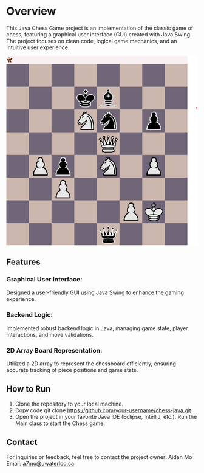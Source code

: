 # Overview
This Java Chess Game project is an implementation of the classic game of chess, featuring a graphical user interface (GUI) created with Java Swing. The project focuses on clean code, logical game mechanics, and an intuitive user experience.

<img src = "./public/Chess_in_Java_Demo.png">

## Features
### Graphical User Interface:
Designed a user-friendly GUI using Java Swing to enhance the gaming experience.
### Backend Logic:
Implemented robust backend logic in Java, managing game state, player interactions, and move validations.
### 2D Array Board Representation:
Utilized a 2D array to represent the chessboard efficiently, ensuring accurate tracking of piece positions and game state.

## How to Run
1. Clone the repository to your local machine.
2. Copy code
git clone https://github.com/your-username/chess-java.git
3. Open the project in your favorite Java IDE (Eclipse, IntelliJ, etc.).
Run the Main class to start the Chess game.

## Contact
For inquiries or feedback, feel free to contact the project owner:
Aidan Mo
Email: a7mo@uwaterloo.ca
